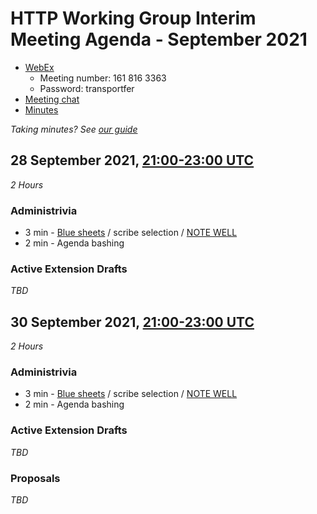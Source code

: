 # HTTP Working Group Interim Meeting Agenda - September 2021

* [WebEx](https://ietf.webex.com/ietf/j.php?MTID=m88fa0f0769b1b7ec1cca0df40da2d6c7)
  - Meeting number: 161 816 3363
  - Password: transportfer
* [Meeting chat](xmpp:httpbis@jabber.ietf.org?join)
* [Minutes](https://codimd.ietf.org/notes-httpbis-21-09)

*Taking minutes? See [our guide](https://github.com/httpwg/wiki/wiki/TakingMinutes)*

## 28 September 2021, [21:00-23:00 UTC](https://www.timeanddate.com/worldclock/fixedtime.html?msg=HTTPbis+Interim+Meeting+Session+I%2C+September+2021&iso=20210928T21&p1=1440&ah=2)

_2 Hours_

### Administrivia

*  3 min - [Blue sheets](https://codimd.ietf.org/bluesheet-httpbis-21-06) / scribe selection / [NOTE WELL](https://www.ietf.org/about/note-well/)
*  2 min - Agenda bashing

### Active Extension Drafts

_TBD_



## 30 September 2021, [21:00-23:00 UTC](https://www.timeanddate.com/worldclock/fixedtime.html?msg=HTTPbis+Interim+Meeting+Session+II%2C+September+2021&iso=20210930T21&p1=1440&ah=2)

_2 Hours_

### Administrivia

*  3 min - [Blue sheets](https://codimd.ietf.org/bluesheet-httpbis-21-06) / scribe selection / [NOTE WELL](https://www.ietf.org/about/note-well/)
*  2 min - Agenda bashing

### Active Extension Drafts

_TBD_


### Proposals

_TBD_